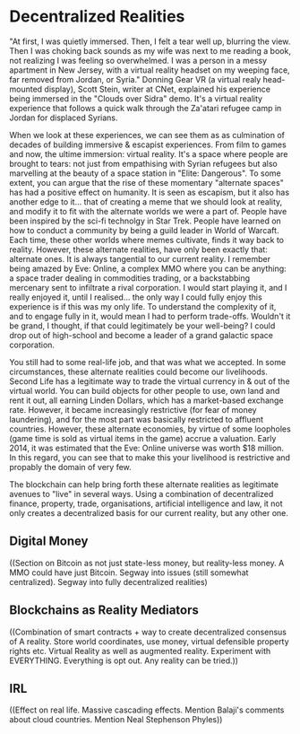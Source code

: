 # Decentralized Realities

"At first, I was quietly immersed. Then, I felt a tear well up, blurring the view. Then I was choking back sounds as my wife was next to me reading a book, not realizing I was feeling so overwhelmed. I was a person in a messy apartment in New Jersey, with a virtual reality headset on my weeping face, far removed from Jordan, or Syria." Donning Gear VR (a virtual realy head-mounted display), Scott Stein, writer at CNet, explained his experience being immersed in the "Clouds over Sidra" demo. It's a virtual reality experience that follows a quick walk through the Za'atari refugee camp in Jordan for displaced Syrians.

When we look at these experiences, we can see them as as culmination of decades of building immersive & escapist experiences. From film to games and now, the ultime immersion: virtual reality. It's a space where people are brought to tears: not just from empathising with Syrian refugees but also marvelling at the beauty of a space station in "Elite: Dangerous". To some extent, you can argue that the rise of these momentary "alternate spaces" has had a positive effect on humanity. It is seen as escapism, but it also has another edge to it... that of creating a meme that we should look at reality, and modify it to fit with the alternate worlds we were a part of. People have been inspired by the sci-fi technolgy in Star Trek. People have learned on how to conduct a community by being a guild leader in World of Warcaft. Each time, these other worlds where memes cultivate, finds it way back to reality. However, these alternate realities, have only been exactly that: alternate ones. It is always tangential to our current reality. I remember being amazed by Eve: Online, a complex MMO where you can be anything: a space trader dealing in commodities trading, or a backstabbing mercenary sent to infiltrate a rival corporation. I would start playing it, and I really enjoyed it, until I realised... the only way I could fully enjoy this experience is if this was my only life. To understand the complexity of it, and to engage fully in it, would mean I had to perform trade-offs. Wouldn't it be grand, I thought, if that could legitimately be your well-being? I could drop out of high-school and become a leader of a grand galactic space corporation.

You still had to some real-life job, and that was what we accepted. In some circumstances, these alternate realities could become our livelihoods. Second Life has a legitimate way to trade the virtual currency in & out of the virtual world. You can build objects for other people to use, own land and rent it out, all earning Linden Dollars, which has a market-based exchange rate. However, it became increasingly restrictive (for fear of money laundering), and for the most part was basically restricted to affluent countries. However, these alternate economies, by virtue of some loopholes (game time is sold as virtual items in the game) accrue a valuation. Early 2014, it was estimated that the Eve: Online universe was worth $18 million. In this regard, you can see that to make this your livelihood is restrictive and propably the domain of very few.

The blockchain can help bring forth these alternate realities as legitimate avenues to "live" in several ways. Using a combination of decentralized finance, property, trade, organisations, artificial intelligence and law, it not only creates a decentralized basis for our current reality, but any other one.

## Digital Money

((Section on Bitcoin as not just state-less money, but reality-less money. A MMO could have just Bitcoin. Segway into issues (still somewhat centralized). Segway into fully decentralized realities)

## Blockchains as Reality Mediators

((Combination of smart contracts + way to create decentralized consensus of A reality. Store world coordinates, use money, virtual defensible property rights etc. Virtual Reality as well as augmented reality. Experiment with EVERYTHING. Everything is opt out. Any reality can be tried.))

## IRL

((Effect on real life. Massive cascading effects. Mention Balaji's comments about cloud countries. Mention Neal Stephenson Phyles))
